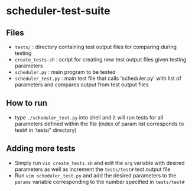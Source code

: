 # scheduler-test-suite

## Files
 * `tests/` : directory containing test output files for comparing during testing
 * `create_tests.sh` : script for creating new test output files given testing parameters
 * `scheduler.py` : main program to be tested
 * `scheduler_test.py` : main test file that calls 'scheduler.py' with list of parameters and compares output from test output files

## How to run
 * type `./scheduler_test.py` into shell and it will run tests for all parameters defined within the file (index of param list corresponds to test# in 'tests/' directory)

## Adding more tests
 * Simply run `vim create_tests.sh` and edit the `arg` variable with desired parameters as well as increment the `tests/test#` test output file 
 * Run `vim scheduler_test.py` and add the desired parameters to the `params` variable corresponding to the number specified in `tests/test#`
